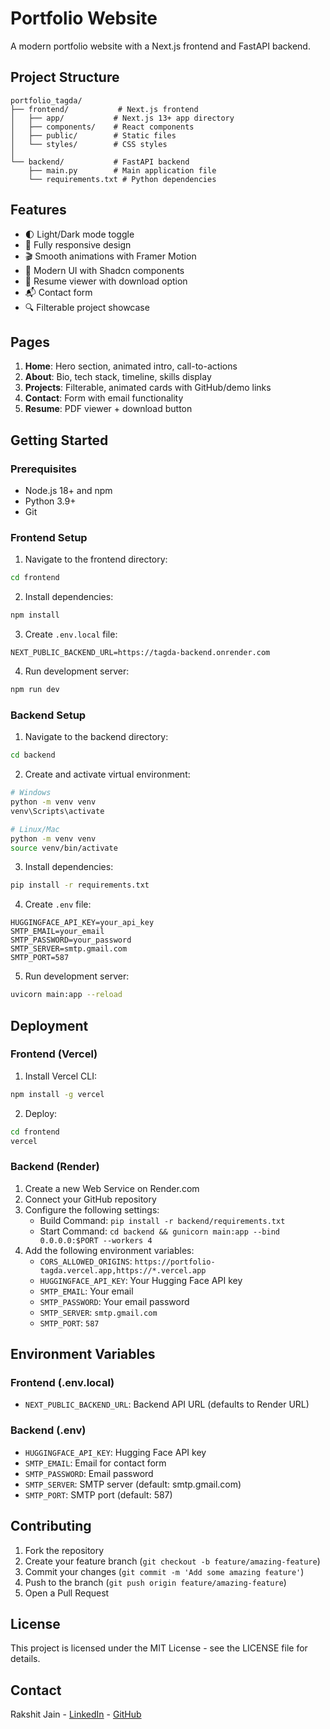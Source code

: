 # Portfolio Website

A modern portfolio website with a Next.js frontend and FastAPI backend.

## Project Structure

```
portfolio_tagda/
├── frontend/           # Next.js frontend
│   ├── app/           # Next.js 13+ app directory
│   ├── components/    # React components
│   ├── public/        # Static files
│   └── styles/        # CSS styles
│
└── backend/           # FastAPI backend
    ├── main.py        # Main application file
    └── requirements.txt # Python dependencies
```

## Features

- 🌓 Light/Dark mode toggle
- 📱 Fully responsive design
- 🎬 Smooth animations with Framer Motion
- 🎨 Modern UI with Shadcn components
- 📄 Resume viewer with download option
- 📬 Contact form
- 🔍 Filterable project showcase

## Pages

1. **Home**: Hero section, animated intro, call-to-actions
2. **About**: Bio, tech stack, timeline, skills display
3. **Projects**: Filterable, animated cards with GitHub/demo links
4. **Contact**: Form with email functionality
5. **Resume**: PDF viewer + download button

## Getting Started

### Prerequisites

- Node.js 18+ and npm
- Python 3.9+
- Git

### Frontend Setup

1. Navigate to the frontend directory:
```bash
cd frontend
```

2. Install dependencies:
```bash
npm install
```

3. Create `.env.local` file:
```
NEXT_PUBLIC_BACKEND_URL=https://tagda-backend.onrender.com
```

4. Run development server:
```bash
npm run dev
```

### Backend Setup

1. Navigate to the backend directory:
```bash
cd backend
```

2. Create and activate virtual environment:
```bash
# Windows
python -m venv venv
venv\Scripts\activate

# Linux/Mac
python -m venv venv
source venv/bin/activate
```

3. Install dependencies:
```bash
pip install -r requirements.txt
```

4. Create `.env` file:
```
HUGGINGFACE_API_KEY=your_api_key
SMTP_EMAIL=your_email
SMTP_PASSWORD=your_password
SMTP_SERVER=smtp.gmail.com
SMTP_PORT=587
```

5. Run development server:
```bash
uvicorn main:app --reload
```

## Deployment

### Frontend (Vercel)

1. Install Vercel CLI:
```bash
npm install -g vercel
```

2. Deploy:
```bash
cd frontend
vercel
```

### Backend (Render)

1. Create a new Web Service on Render.com
2. Connect your GitHub repository
3. Configure the following settings:
   - Build Command: `pip install -r backend/requirements.txt`
   - Start Command: `cd backend && gunicorn main:app --bind 0.0.0.0:$PORT --workers 4`
4. Add the following environment variables:
   - `CORS_ALLOWED_ORIGINS`: `https://portfolio-tagda.vercel.app,https://*.vercel.app`
   - `HUGGINGFACE_API_KEY`: Your Hugging Face API key
   - `SMTP_EMAIL`: Your email
   - `SMTP_PASSWORD`: Your email password
   - `SMTP_SERVER`: `smtp.gmail.com`
   - `SMTP_PORT`: `587`

## Environment Variables

### Frontend (.env.local)
- `NEXT_PUBLIC_BACKEND_URL`: Backend API URL (defaults to Render URL)

### Backend (.env)
- `HUGGINGFACE_API_KEY`: Hugging Face API key
- `SMTP_EMAIL`: Email for contact form
- `SMTP_PASSWORD`: Email password
- `SMTP_SERVER`: SMTP server (default: smtp.gmail.com)
- `SMTP_PORT`: SMTP port (default: 587)

## Contributing

1. Fork the repository
2. Create your feature branch (`git checkout -b feature/amazing-feature`)
3. Commit your changes (`git commit -m 'Add some amazing feature'`)
4. Push to the branch (`git push origin feature/amazing-feature`)
5. Open a Pull Request

## License

This project is licensed under the MIT License - see the LICENSE file for details.

## Contact

Rakshit Jain - [LinkedIn](https://www.linkedin.com/in/rakshit-gang) - [GitHub](https://github.com/rakshitjain23)
